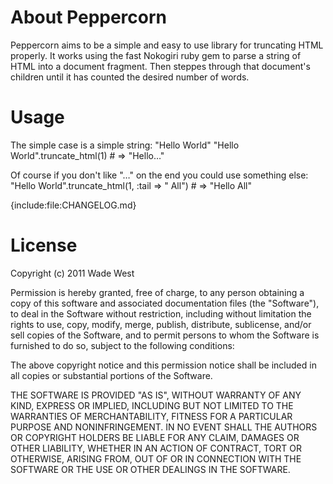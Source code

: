 About Peppercorn
================

Peppercorn aims to be a simple and easy to use library for truncating HTML properly.  It works using the 
fast Nokogiri ruby gem to parse a string of HTML into a document fragment.  Then steppes through that document's
children until it has counted the desired number of words.

Usage
=====

The simple case is a simple string: "Hello World"
    "Hello World".truncate_html(1)  # => "Hello&#8230;"

Of course if you don't like "&#8230;" on the end you could use something else:
    "Hello World".truncate_html(1, :tail => " All")  # => "Hello All"



{include:file:CHANGELOG.md}

License
=======

Copyright (c) 2011 Wade West

Permission is hereby granted, free of charge, to any person obtaining a copy of this software and associated documentation files (the "Software"), to deal in the Software without restriction, including without limitation the rights to use, copy, modify, merge, publish, distribute, sublicense, and/or sell copies of the Software, and to permit persons to whom the Software is furnished to do so, subject to the following conditions:

The above copyright notice and this permission notice shall be included in all copies or substantial portions of the Software.

THE SOFTWARE IS PROVIDED "AS IS", WITHOUT WARRANTY OF ANY KIND, EXPRESS OR IMPLIED, INCLUDING BUT NOT LIMITED TO THE WARRANTIES OF MERCHANTABILITY, FITNESS FOR A PARTICULAR PURPOSE AND NONINFRINGEMENT. IN NO EVENT SHALL THE AUTHORS OR COPYRIGHT HOLDERS BE LIABLE FOR ANY CLAIM, DAMAGES OR OTHER LIABILITY, WHETHER IN AN ACTION OF CONTRACT, TORT OR OTHERWISE, ARISING FROM, OUT OF OR IN CONNECTION WITH THE SOFTWARE OR THE USE OR OTHER DEALINGS IN THE SOFTWARE.